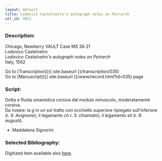 ```yaml
---
layout: default
title: Lodovico Castelvetro's autograph notes on Petrarch
utl_id: 3011
---
```


###  Description:

Chicago, Newberry VAULT Case MS 3A 21<br>
Lodovico Castelvetro<br>
_Lodovico Castelvetro's autograph notes on Petrarch_<br>
Italy, 1562

Go to [Transcription]({{ site.baseurl }}/transcription/035)<br>
Go to [Manuscript]({{ site.baseurl }}/www/record.html?id=035) page 

###  Script:

Dotta e fluida umanistica corsiva dal modulo minuscolo, moderatamente corsiva.<br>
Da notare: la _g_ in un sol tratto con occhiello superiore ripiegato sull’inferiore (r. 4: _Avignone_); il legamanto _ch_ r. 3: _chiamato_); il legamento _sti_ (r. 8: _augusti_).<br>
- Maddalena Signorini

###  Selected Bibliography:

Digitized item available also [here](http://digcoll.newberry.org/#/item/ia-case_ms_3a_21).

